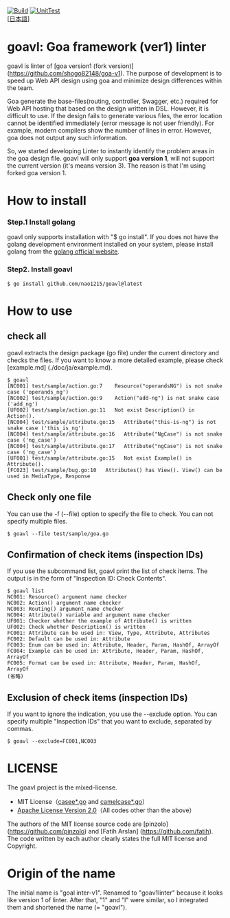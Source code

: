 [![Build](https://github.com/nao1215/goavl/actions/workflows/build.yml/badge.svg)](https://github.com/nao1215/goavl/actions/workflows/build.yml)
[![UnitTest](https://github.com/nao1215/goavl/actions/workflows/unit_test.yml/badge.svg)](https://github.com/nao1215/goavl/actions/workflows/unit_test.yml)  
[[日本語](./doc/ja/README.md)]
# goavl: Goa framework (ver1) linter
goavl is linter of [goa version1 (fork version)] (https://github.com/shogo82148/goa-v1). The purpose of development is to speed up Web API design using goa and minimize design differences within the team.

Goa generate the base-files(routing, controller, Swagger, etc.) required for Web API hosting that based on the design written in DSL. However, it is difficult to use. If the design fails to generate various files, the error location cannot be identified immediately (error message is not user friendly). For example, modern compilers show the number of lines in error. However, goa does not output any such information.

So, we started developing Linter to instantly identify the problem areas in the goa design file. goavl will only support **goa version 1**, will not support the current version (it's means version 3). The reason is that I'm using forked goa version 1.


# How to install
### Step.1 Install golang
goavl only supports installation with "$ go install". If you does not have the golang development environment installed on your system, please install golang from the [golang official website](https://go.dev/doc/install).

### Step2. Install goavl
```
$ go install github.com/nao1215/goavl@latest
```
# How to use
## check all
goavl extracts the design package (go file) under the current directory and checks the files. If you want to know a more detailed example, please check [example.md] (./doc/ja/example.md).
```
$ goavl 
[NC001] test/sample/action.go:7    Resource("operandsNG") is not snake case ('operands_ng')
[NC002] test/sample/action.go:9    Action("add-ng") is not snake case ('add_ng')
[UF002] test/sample/action.go:11   Not exist Description() in Action().
[NC004] test/sample/attribute.go:15   Attribute("this-is-ng") is not snake case ('this_is_ng')
[NC004] test/sample/attribute.go:16   Attribute("NgCase") is not snake case ('ng_case')
[NC004] test/sample/attribute.go:17   Attribute("ngCase") is not snake case ('ng_case')
[UF001] test/sample/attribute.go:15   Not exist Example() in Attribute().
[FC023] test/sample/bug.go:10   Attributes() has View(). View() can be used in MediaType, Response
```
## Check only one file
You can use the -f (--file) option to specify the file to check. You can not specify multiple files.
```
$ goavl --file test/sample/goa.go
```
## Confirmation of check items (inspection IDs)
If you use the subcommand list, goavl print the list of check items. The output is in the form of "Inspection ID: Check Contents".
```
$ goavl list
NC001: Resource() argument name checker
NC002: Action() argument name checker
NC003: Routing() argument name checker
NC004: Attribute() variable and argument name checker
UF001: Checker whether the example of Attribute() is written
UF002: Check whether Description() is written
FC001: Attribute can be used in: View, Type, Attribute, Attributes
FC002: Default can be used in: Attribute
FC003: Enum can be used in: Attribute, Header, Param, HashOf, ArrayOf
FC004: Example can be used in: Attribute, Header, Param, HashOf, ArrayOf
FC005: Format can be used in: Attribute, Header, Param, HashOf, ArrayOf
(省略)
```

## Exclusion of check items (inspection IDs)
If you want to ignore the indication, you use the --exclude option. You can specify multiple "Inspection IDs" that you want to exclude, separated by commas.
```
$ goavl --exclude=FC001,NC003
```
# LICENSE
The goavl project is the mixed-license.
- MIT License（[casee*.go](./internal/utils/strutils/casee.go) and [camelcase*.go](./internal/utils/strutils/camelcase.go)）
- [Apache License Version 2.0](./LICENSE)（All codes other than the above）

The authors of the MIT license source code are [pinzolo] (https://github.com/pinzolo) and [Fatih Arslan] (https://github.com/fatih). The code written by each author clearly states the full MIT license and Copyright.

# Origin of the name
The initial name is "goal inter-v1". Renamed to "goav1linter" because it looks like version 1 of linter. After that, "1" and "l" were similar, so I integrated them and shortened the name (= "goavl").
